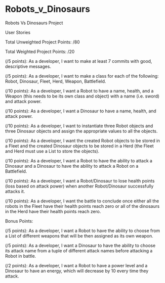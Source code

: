 # Robots_v_Dinosaurs

Robots Vs Dinosaurs Project

User Stories

Total Unweighted Project Points: /80

Total Weighted Project Points: /20

(/5 points): As a developer, I want to make at least 7 commits with good, descriptive messages.

(/5 points): As a developer, I want to make a class for each of the following: Robot, Dinosaur, Fleet, Herd, Weapon, Battlefield.

(/10 points): As a developer, I want a Robot to have a name, health, and a Weapon (this needs to be its own class and object) with a name (i.e. sword) and attack power.

(/10 points): As a developer, I want a Dinosaur to have a name, health, and attack power.

(/10 points): As a developer, I want to instantiate three Robot objects and three Dinosaur objects and assign the appropriate values to all the objects.

(/10 points): As a developer, I want the created Robot objects to be stored in a Fleet and the created Dinosaur objects to be stored in a Herd (the Fleet and Herd must use a List to store the objects).

(/10 points): As a developer, I want a Robot to have the ability to attack a Dinosaur and a Dinosaur to have the ability to attack a Robot on a Battlefield.

(/10 points): As a developer, I want a Robot/Dinosaur to lose health points (loss based on attack power) when another Robot/Dinosaur successfully attacks it.

(/10 points): As a developer, I want the battle to conclude once either all the robots in the Fleet have their health points reach zero or all of the dinosaurs in the Herd have their health points reach zero.

Bonus Points:

(/5 points): As a developer, I want a Robot to have the ability to choose from a List of different weapons that will be then assigned as its own weapon.

(/5 points): As a developer, I want a Dinosaur to have the ability to choose its attack name from a tuple of different attack names before attacking a Robot in battle.

(/2 points): As a developer, I want a Robot to have a power level and a Dinosaur to have an energy, which will decrease by 10 every time they attack. 
